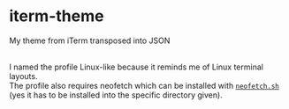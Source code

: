 # iterm-theme
My theme from iTerm transposed into JSON<br><br>

I named the profile Linux-like because it reminds me of Linux terminal layouts.<br>
The profile also requires neofetch which can be installed with [``neofetch.sh``](https://github.com/phoebe-leong/iterm-theme/blob/main/neofetch.sh) (yes it has to be installed into the specific directory given).
